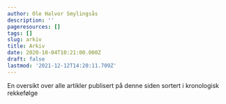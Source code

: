 ```yaml
---
author: Ole Halvor Smylingsås
description: ''
pageresources: []
tags: []
slug: arkiv
title: Arkiv
date: 2020-10-04T10:21:00.000Z
draft: false
lastmod: '2021-12-12T14:20:11.709Z'
---
```


En oversikt over alle artikler publisert på denne siden sortert i kronologisk rekkefølge
